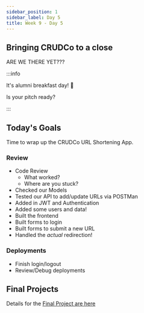 ```yaml
---
sidebar_position: 1
sidebar_label: Day 5
title: Week 9 - Day 5
---
```


## Bringing CRUDCo to a close

ARE WE THERE YET???

:::info

It's alumni breakfast day! 🧇

Is your pitch ready?

:::

## Today's Goals

Time to wrap up the CRUDCo URL Shortening App.

### Review

- Code Review
  - What worked?
  - Where are you stuck?
- Checked our Models
- Tested our API to add/update URLs via POSTMan
- Added in JWT and Authentication
- Added some users and data!
- Built the frontend
- Built forms to login
- Built forms to submit a new URL
- Handled the _actual_ redirection!

### Deployments

- Finish login/logout
- Review/Debug deployments

## Final Projects

Details for the [Final Project are here](/docs/cohorts/cohort17/final-project/)
